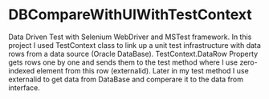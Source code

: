 # DBCompareWithUIWithTestContext
Data Driven Test with Selenium WebDriver and MSTest framework. 
In this project I used TestContext class to link up a unit test infrastructure with data rows from a data source (Oracle DataBase).
TestContext.DataRow Property gets rows one by one and sends them to the test method where I use zero-indexed element from this row (externalid).
Later in my test method I use externalid to get data from DataBase and comperare it to the data from interface.
